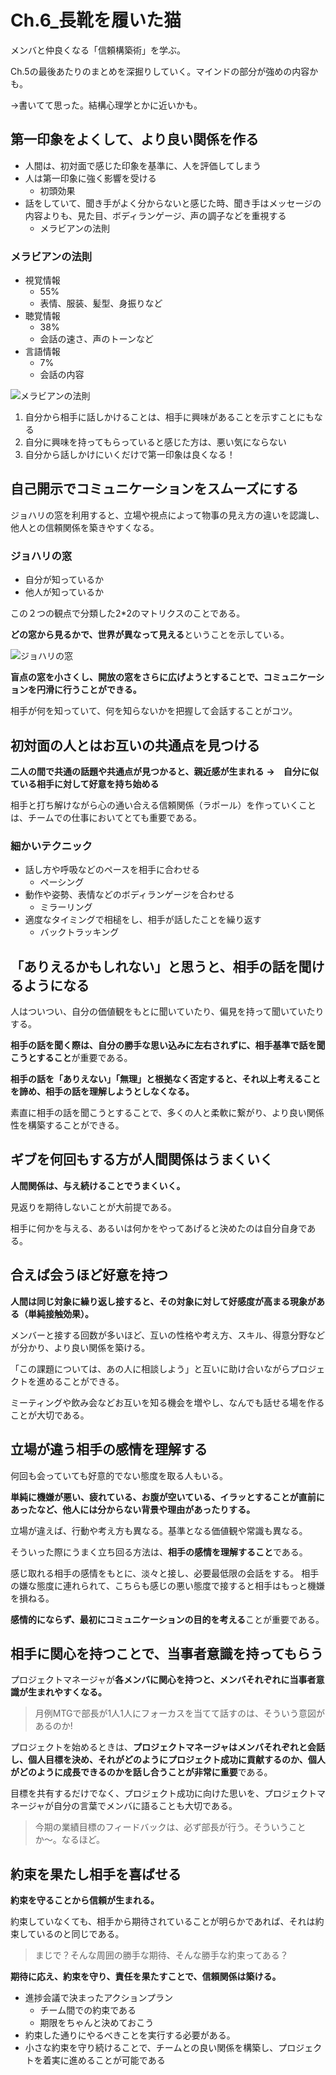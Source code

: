 # Ch.6_長靴を履いた猫

メンバと仲良くなる「信頼構築術」を学ぶ。

Ch.5の最後あたりのまとめを深掘りしていく。マインドの部分が強めの内容かも。

→書いてて思った。結構心理学とかに近いかも。

## 第一印象をよくして、より良い関係を作る

- 人間は、初対面で感じた印象を基準に、人を評価してしまう
- 人は第一印象に強く影響を受ける
  - 初頭効果
- 話をしていて、聞き手がよく分からないと感じた時、聞き手はメッセージの内容よりも、見た目、ボディランゲージ、声の調子などを重視する
  - メラビアンの法則

### メラビアンの法則

- 視覚情報
  - 55%
  - 表情、服装、髪型、身振りなど
- 聴覚情報
  - 38%
  - 会話の速さ、声のトーンなど
- 言語情報
  - 7%
  - 会話の内容

![メラビアンの法則](https://www.kaonavi.jp/dictionary/wp-content/uploads/2018/10/mehrabian_img01.jpg "メラビアンの法則")

1. 自分から相手に話しかけることは、相手に興味があることを示すことにもなる
2. 自分に興味を持ってもらっていると感じた方は、悪い気にならない
3. 自分から話しかけにいくだけで第一印象は良くなる！

## 自己開示でコミュニケーションをスムーズにする

ジョハリの窓を利用すると、立場や視点によって物事の見え方の違いを認識し、他人との信頼関係を築きやすくなる。

### ジョハリの窓

- 自分が知っているか
- 他人が知っているか

この２つの観点で分類した2*2のマトリクスのことである。

**どの窓から見るかで、世界が異なって見える**ということを示している。

![ジョハリの窓](https://potect-a.com/wp-content/uploads/2018/10/johari-no-mado5.jpg "ジョハリの窓")

**盲点の窓を小さくし、開放の窓をさらに広げようとすることで、コミュニケーションを円滑に行うことができる。**

相手が何を知っていて、何を知らないかを把握して会話することがコツ。

## 初対面の人とはお互いの共通点を見つける

**二人の間で共通の話題や共通点が見つかると、親近感が生まれる**
**→　自分に似ている相手に対して好意を持ち始める**

相手と打ち解けながら心の通い合える信頼関係（ラポール）を作っていくことは、チームでの仕事においてとても重要である。

### 細かいテクニック

- 話し方や呼吸などのペースを相手に合わせる
  - ペーシング
- 動作や姿勢、表情などのボディランゲージを合わせる
  - ミラーリング
- 適度なタイミングで相槌をし、相手が話したことを繰り返す
  - バックトラッキング

## 「ありえるかもしれない」と思うと、相手の話を聞けるようになる

人はついつい、自分の価値観をもとに聞いていたり、偏見を持って聞いていたりする。

**相手の話を聞く際は、自分の勝手な思い込みに左右されずに、相手基準で話を聞こうとすること**が重要である。

**相手の話を「ありえない」「無理」と根拠なく否定すると、それ以上考えることを諦め、相手の話を理解しようとしなくなる。**

素直に相手の話を聞こうとすることで、多くの人と柔軟に繋がり、より良い関係性を構築することができる。

## ギブを何回もする方が人間関係はうまくいく

**人間関係は、与え続けることでうまくいく。**

見返りを期待しないことが大前提である。

相手に何かを与える、あるいは何かをやってあげると決めたのは自分自身である。

## 合えば会うほど好意を持つ

**人間は同じ対象に繰り返し接すると、その対象に対して好感度が高まる現象がある（単純接触効果）。**

メンバーと接する回数が多いほど、互いの性格や考え方、スキル、得意分野などが分かり、より良い関係を築ける。

「この課題については、あの人に相談しよう」と互いに助け合いながらプロジェクトを進めることができる。

ミーティングや飲み会などお互いを知る機会を増やし、なんでも話せる場を作ることが大切である。

## 立場が違う相手の感情を理解する

何回も会っていても好意的でない態度を取る人もいる。

**単純に機嫌が悪い、疲れている、お腹が空いている、イラッとすることが直前にあったなど、他人には分からない背景や理由があったりする。**

立場が違えば、行動や考え方も異なる。基準となる価値観や常識も異なる。

そういった際にうまく立ち回る方法は、**相手の感情を理解すること**である。

感じ取れる相手の感情をもとに、淡々と接し、必要最低限の会話をする。
相手の嫌な態度に連れられて、こちらも感じの悪い態度で接すると相手はもっと機嫌を損ねる。

**感情的にならず、最初にコミュニケーションの目的を考える**ことが重要である。

## 相手に関心を持つことで、当事者意識を持ってもらう

プロジェクトマネージャが**各メンバに関心を持つと、メンバそれぞれに当事者意識が生まれやすくなる。**

> 月例MTGで部長が1人1人にフォーカスを当てて話すのは、そういう意図があるのか!

プロジェクトを始めるときは、**プロジェクトマネージャはメンバそれぞれと会話し、個人目標を決め、それがどのようにプロジェクト成功に貢献するのか、個人がどのように成長できるのかを話し合うことが非常に重要**である。

目標を共有するだけでなく、プロジェクト成功に向けた思いを、プロジェクトマネージャが自分の言葉でメンバに語ることも大切である。

> 今期の業績目標のフィードバックは、必ず部長が行う。そういうことか〜。なるほど。

## 約束を果たし相手を喜ばせる

**約束を守ることから信頼が生まれる。**

約束していなくても、相手から期待されていることが明らかであれば、それは約束しているのと同じである。

> まじで？そんな周囲の勝手な期待、そんな勝手な約束ってある？

**期待に応え、約束を守り、責任を果たすことで、信頼関係は築ける。**

- 進捗会議で決まったアクションプラン
  - チーム間での約束である
  - 期限をちゃんと決めておこう
- 約束した通りにやるべきことを実行する必要がある。
- 小さな約束を守り続けることで、チームとの良い関係を構築し、プロジェクトを着実に進めることが可能である
